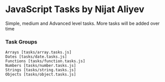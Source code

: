 # JavaScript Tasks by Nijat Aliyev

Simple, medium and Advanced level tasks.
More tasks will be added over time

### Task Groups

```
Arrays [tasks/array.tasks.js]
Dates [tasks/date.tasks.js]
Functions [tasks/function.tasks.js]
Numbers [tasks/number.tasks.js]
Strings [tasks/string.tasks.js]
Objects [tasks/object.tasks.js]
```
